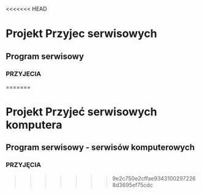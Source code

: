 <<<<<<< HEAD
# Projekt Przyjec serwisowych
## Program serwisowy
### PRZYJECIA
=======
# Projekt Przyjeć serwisowych komputera
## Program serwisowy - serwisów komputerowych
### PRZYJĘCIA
>>>>>>> 9e2c750e2cffae93431002972268d3695ef75cdc
